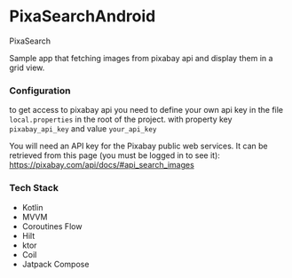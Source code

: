 # PixaSearchAndroid

PixaSearch

Sample app that fetching images from pixabay api and display them in a grid view.

### Configuration

to get access to pixabay api you need to define your own api key in the file `local.properties` in the root of
the project. with property key `pixabay_api_key` and value `your_api_key`

You will need an API key for the Pixabay public web services. It can be retrieved from this page (you must be
logged in to see it):
https://pixabay.com/api/docs/#api_search_images

### Tech Stack

- Kotlin
- MVVM
- Coroutines Flow
- Hilt
- ktor
- Coil
- Jatpack Compose